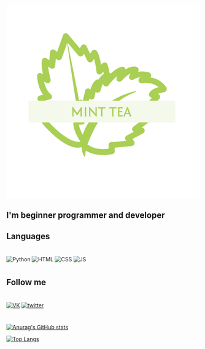 ![header](https://github.com/xMintTea/XMintTea/blob/main/assets/minttea.png)

## I'm beginner programmer and developer

## Languages
#
![Python](https://img.shields.io/badge/-Python-202020?style=for-the-badge&logo=Python&logoColor=FFD43B) ![HTML](https://img.shields.io/badge/-HTML-202020?style=for-the-badge&logo=html5&logoColor=FF5733) ![CSS](https://img.shields.io/badge/-CSS-202020?style=for-the-badge&logo=css3&logoColor=2B56FF) ![JS](https://img.shields.io/badge/-JavaScript-202020?style=for-the-badge&logo=javascript&logoColor=f0db4f)
#

## Follow me

#
[![VK](https://img.shields.io/badge/-VK-202020?style=for-the-badge&logo=vk)](https://vk.com/eeveewasnottaken) [![twitter](https://img.shields.io/badge/-Twitter-202020?style=for-the-badge&logo=twitter&logoColor=1DA1F2)](https://twitter.com/MintTea2077)

#

[![Anurag's GitHub stats](https://github-readme-stats.vercel.app/api?username=xMintTea&show_icons=true&theme=dracula&)](https://github.com/anuraghazra/github-readme-stats)

[![Top Langs](https://github-readme-stats.vercel.app/api/top-langs/?username=XMintTea&show_icons=true&theme=dracula&)](https://github.com/anuraghazra/github-readme-stats)
